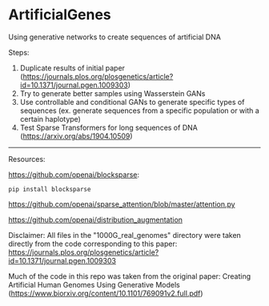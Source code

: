 # ArtificialGenes
Using generative networks to create sequences of artificial DNA

Steps: 
  1) Duplicate results of initial paper (https://journals.plos.org/plosgenetics/article?id=10.1371/journal.pgen.1009303)
  2) Try to generate better samples using Wasserstein GANs
  3) Use controllable and conditional GANs to generate specific types of sequences
     (ex. generate sequences from a specific population or with a certain haplotype)
  4) Test Sparse Transformers for long sequences of DNA
     (https://arxiv.org/abs/1904.10509) 
    
  __________________________________________________________________________________________________________________________________________________________________
  
  Resources: 
  
  https://github.com/openai/blocksparse:
    
    pip install blocksparse
    
  https://github.com/openai/sparse_attention/blob/master/attention.py

  https://github.com/openai/distribution_augmentation
  
  Disclaimer: 
  All files in the "1000G_real_genomes" directory were taken directly from the code corresponding to this paper:
  https://journals.plos.org/plosgenetics/article?id=10.1371/journal.pgen.1009303

  Much of the code in this repo was taken from the original paper: Creating Artificial Human Genomes Using Generative Models (https://www.biorxiv.org/content/10.1101/769091v2.full.pdf) 


